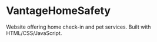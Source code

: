 # VantageHomeSafety
Website offering home check-in and pet services. Built with HTML/CSS/JavaScript.
